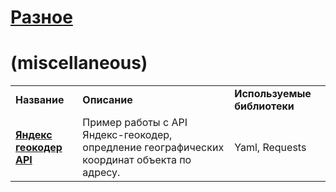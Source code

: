 # <a href="https://praktikum.yandex.ru/data-analyst/" target="_blank"><b>Разное</b></a>
# (miscellaneous)


<table>
<tr>
<td><b>Название</b></td>
<td><b>Описание</b></td>
<td><b>Используемые библиотеки</b></td>
<tr>
<td><a href="https://github.com/IgorYu79/misc/blob/main/20231028_yandex_geocoder.ipynb" target="_blank"><b>Яндекс геокодер API</b></a></td>
<td>Пример работы с API Яндекс-геокодер, опредление географических координат объекта по адресу. </td>
<td>Yaml, Requests</td>
</table>
<br/><br/>
